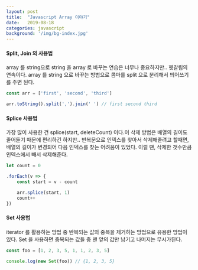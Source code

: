 ```yaml
---
layout: post
title:  "Javascript Array 이야기"
date:   2019-08-18
categories: javascript
background: '/img/bg-index.jpg'
---
```


#### Split, Join 의 사용법
array 를 string으로 string 을 array 로 바꾸는 연습은 너무나 중요하지만.. 헷갈림의 연속이다. 
array 를 string 으로 바꾸는 방법으로 콤마를 split 으로 분리해서 띄어쓰기를 주면 된다. 

``` js
const arr = ['first', 'second', 'third']

arr.toString().split(',').join(' ') // first second third
```


#### Splice 사용법
가장 많이 사용한 건 splice(start, deleteCount) 이다.이 삭제 방법은 배열의 길이도 줄어들기 때문에 편리하긴 하지만.. 
반복문으로 인덱스를 찾아서 삭제해줄려고 할때면, 배열의 길이가 변경되어 다음 인덱스를 찾는 어려움이 있었다.
이럴 땐, 삭제한 갯수만큼 인덱스에서 빼서 삭제해준다. 

``` js
let count = 0

.forEach(v => {
    const start = v - count

    arr.splice(start, 1)
    count++
})
```


#### Set 사용법
iterator 를 활용하는 방법 중 반복되는 값의 중복을 제거하는 방법으로 유용한 방법이 있다.
Set 을 사용하면 중복되는 값들 중 맨 앞의 값만 남기고 나머지는 무시가된다. 
``` js
const foo = [1, 2, 3, 5, 1, 1, 2, 3, 5]

console.log(new Set(foo)) // {1, 2, 3, 5}
```